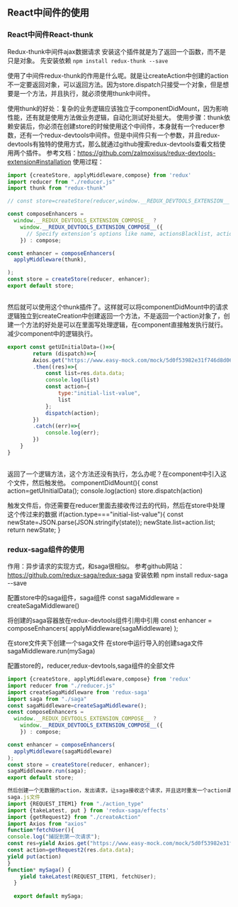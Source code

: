 ## React中间件的使用

### React中间件React-thunk

Redux-thunk中间件ajax数据请求
安装这个插件就是为了返回一个函数，而不是只是对象。
先安装依赖
`npm install redux-thunk --save`

使用了中间件redux-thunk的作用是什么呢。就是让createAction中创建的action不一定要返回对象，可以返回方法。因为store.dispatch只接受一个对象，但是想要是一个方法，并且执行，就必须使用thunk中间件。

使用thunk的好处：复杂的业务逻辑应该独立于componentDidMount，因为影响性能，还有就是使用方法做业务逻辑，自动化测试好处挺大。
使用步骤：thunk依赖安装后，你必须在创建store的时候使用这个中间件，本身就有一个reducer参数，还有一个redux-devtools中间件。但是中间件只有一个参数，并且redux-devtools有独特的使用方式，那么就通过github搜索redux-devtools查看文档使用两个插件。
参考文档：https://github.com/zalmoxisus/redux-devtools-extension#installation
使用过程：

```js
import {createStore, applyMiddleware,compose} from 'redux'
import reducer from "./reducer.js"
import thunk from "redux-thunk"

// const store=createStore(reducer,window.__REDUX_DEVTOOLS_EXTENSION__ && window.__REDUX_DEVTOOLS_EXTENSION__());

const composeEnhancers =
  window.__REDUX_DEVTOOLS_EXTENSION_COMPOSE__ ?   
    window.__REDUX_DEVTOOLS_EXTENSION_COMPOSE__({
      // Specify extension’s options like name, actionsBlacklist, actionsCreators, serialize...
    }) : compose;

const enhancer = composeEnhancers(
  applyMiddleware(thunk),

);
const store = createStore(reducer, enhancer);
export default store;
```

![点击并拖拽以移动](data:image/gif;base64,R0lGODlhAQABAPABAP///wAAACH5BAEKAAAALAAAAAABAAEAAAICRAEAOw==)

然后就可以使用这个thunk插件了。这样就可以将componentDidMount中的请求逻辑独立到createCreation中创建返回一个方法，不是返回一个action对象了，创建一个方法的好处是可以在里面写处理逻辑，在component直接触发执行就行。减少component中的逻辑执行。

```js
export const getUInitialData=()=>{
        return (dispatch)=>{
        Axios.get("https://www.easy-mock.com/mock/5d0f53982e31f746d8d06037/todolist/api/todolist")
        .then((res)=>{
            const list=res.data.data;
            console.log(list)
            const action={
                type:"initial-list-value",
                list
            };
            dispatch(action);
        })
        .catch((err)=>{
            console.log(err);
        })
    }
}
```

![点击并拖拽以移动](data:image/gif;base64,R0lGODlhAQABAPABAP///wAAACH5BAEKAAAALAAAAAABAAEAAAICRAEAOw==)

返回了一个逻辑方法，这个方法还没有执行，怎么办呢？在component中引入这个文件，然后触发他。
componentDidMount(){
const action=getUInitialData();
console.log(action)
store.dispatch(action)

触发文件后，你还需要在reducer里面去接收传过去的代码，然后在store中处理这个传过来的数据
if(action.type==="initial-list-value"){
const newState=JSON.parse(JSON.stringify(state));
newState.list=action.list;
return newState;
}

### redux-saga组件的使用

作用：异步请求的实现方式，和saga很相似。
参考github网站：https://github.com/redux-saga/redux-saga
安装依赖
npm install redux-saga --save

配置store中的saga组件，saga组件
const sagaMiddleware = createSagaMiddleware()

将创建的saga容器放在redux-devtools组件引用中引用
const enhancer = composeEnhancers(
applyMiddleware(sagaMiddleware)
);

在store文件夹下创建一个saga文件
在store中运行导入的创建saga文件
sagaMiddleware.run(mySaga)

配置store的，reducer,redux-devtools,saga组件的全部文件

```js
import {createStore, applyMiddleware,compose} from 'redux'
import reducer from "./reducer.js"
import createSagaMiddleware from 'redux-saga'
import saga from "./saga"
const sagaMiddleware=createSagaMiddleware();
const composeEnhancers =
  window.__REDUX_DEVTOOLS_EXTENSION_COMPOSE__ ?   
    window.__REDUX_DEVTOOLS_EXTENSION_COMPOSE__({
    }) : compose;

const enhancer = composeEnhancers(
  applyMiddleware(sagaMiddleware)
);
const store = createStore(reducer, enhancer);
sagaMiddleware.run(saga);
export default store;

然后创建一个无数据的action，发出请求，让saga接收这个请求，并且这时重发一个action请求内容，使用saga文件解决请求逻辑
saga.js文件
import {REQUEST_ITEM1} from "./action_type"
import {takeLatest, put } from 'redux-saga/effects'
import {getRequest2} from "./createAction"
import Axios from "axios"
function*fetchUser(){
console.log("捕捉到第一次请求");
const res=yield Axios.get("https://www.easy-mock.com/mock/5d0f53982e31f746d8d06037/todolist/api/todolist")
const action=getRequest2(res.data.data);
yield put(action)
}
function* mySaga() {
    yield takeLatest(REQUEST_ITEM1, fetchUser);
  }
  
  export default mySaga;
```

![点击并拖拽以移动](data:image/gif;base64,R0lGODlhAQABAPABAP///wAAACH5BAEKAAAALAAAAAABAAEAAAICRAEAOw==)

 